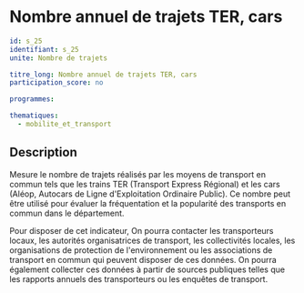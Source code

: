 # Nombre annuel de trajets TER, cars

```yaml
id: s_25
identifiant: s_25
unite: Nombre de trajets

titre_long: Nombre annuel de trajets TER, cars
participation_score: no

programmes:

thematiques:
  - mobilite_et_transport
```
## Description
Mesure le nombre de trajets réalisés par les moyens de transport en commun tels que les trains TER (Transport Express Régional) et les cars (Aléop, Autocars de Ligne d'Exploitation Ordinaire Public). Ce nombre peut être utilisé pour évaluer la fréquentation et la popularité des transports en commun dans le département.

Pour disposer de cet indicateur, On pourra contacter les transporteurs locaux, les autorités organisatrices de transport, les collectivités locales, les organisations de protection de l'environnement ou les associations de transport en commun qui peuvent disposer de ces données. On pourra également collecter ces données à partir de sources publiques telles que les rapports annuels des transporteurs ou les enquêtes de transport.

